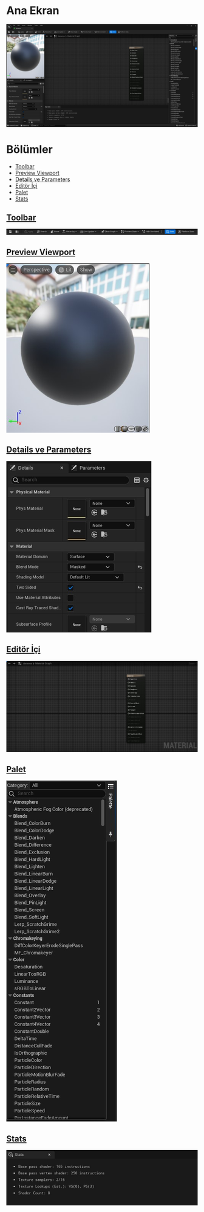 # Ana Ekran
<img src="../../Dosyalar/Materyal_Editor_Ana_Ekran.jpg">



# Bölümler

* [Toolbar](#toolbar)
* [Preview Viewport](#preview-viewport)
* [Details ve Parameters](#details-ve-parameters)
* [Editör İçi](#edit%C3%B6r-i%CC%87%C3%A7i)
* [Palet](#palet)
* [Stats](#stats)


## [Toolbar](Toolbar)
<img src="../../Dosyalar/Materyal_Editor_Toolbar.jpg">

## [Preview Viewport](Preview%20Viewport)
<img src="../../Dosyalar/Materyal_Editor_Preview_Viewport.jpg">

## [Details ve Parameters](Details%20ve%20Parameters)
<img src="../../Dosyalar/Materyal_Editor_Details_ve_Parameters.jpg">

## [Editör İçi](Editör%20İçi)
<img src="../../Dosyalar/Materyal_Editor_Editör_İçi.jpg">

## [Palet](Palet)
<img src="../../Dosyalar/Materyal_Editor_Palet.jpg">

## [Stats](Stats)
<img src="../../Dosyalar/Materyal_Editor_Stats.jpg">
